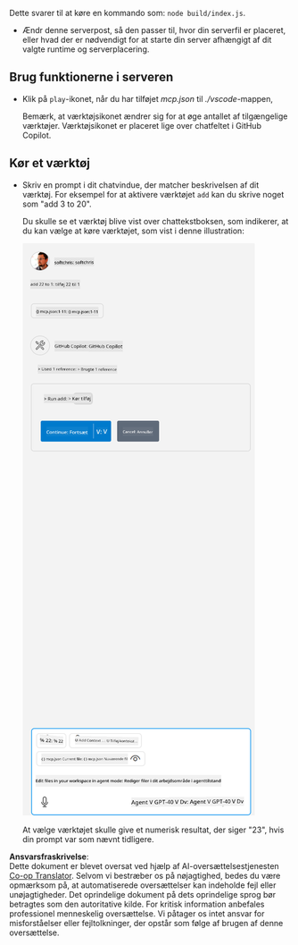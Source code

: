<!--
CO_OP_TRANSLATOR_METADATA:
{
  "original_hash": "5ef8f5821c1a04f7b1fc4f15098ecab8",
  "translation_date": "2025-07-13T19:43:21+00:00",
  "source_file": "03-GettingStarted/04-vscode/solution/README.md",
  "language_code": "da"
}
-->
Dette svarer til at køre en kommando som: `node build/index.js`.

- Ændr denne serverpost, så den passer til, hvor din serverfil er placeret, eller hvad der er nødvendigt for at starte din server afhængigt af dit valgte runtime og serverplacering.

## Brug funktionerne i serveren

- Klik på `play`-ikonet, når du har tilføjet *mcp.json* til *./vscode*-mappen,

    Bemærk, at værktøjsikonet ændrer sig for at øge antallet af tilgængelige værktøjer. Værktøjsikonet er placeret lige over chatfeltet i GitHub Copilot.

## Kør et værktøj

- Skriv en prompt i dit chatvindue, der matcher beskrivelsen af dit værktøj. For eksempel for at aktivere værktøjet `add` kan du skrive noget som "add 3 to 20".

    Du skulle se et værktøj blive vist over chattekstboksen, som indikerer, at du kan vælge at køre værktøjet, som vist i denne illustration:

    ![VS Code indikerer, at det vil køre et værktøj](../../../../../translated_images/vscode-agent.d5a0e0b897331060518fe3f13907677ef52b879db98c64d68a38338608f3751e.da.png)

    At vælge værktøjet skulle give et numerisk resultat, der siger "23", hvis din prompt var som nævnt tidligere.

**Ansvarsfraskrivelse**:  
Dette dokument er blevet oversat ved hjælp af AI-oversættelsestjenesten [Co-op Translator](https://github.com/Azure/co-op-translator). Selvom vi bestræber os på nøjagtighed, bedes du være opmærksom på, at automatiserede oversættelser kan indeholde fejl eller unøjagtigheder. Det oprindelige dokument på dets oprindelige sprog bør betragtes som den autoritative kilde. For kritisk information anbefales professionel menneskelig oversættelse. Vi påtager os intet ansvar for misforståelser eller fejltolkninger, der opstår som følge af brugen af denne oversættelse.